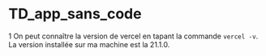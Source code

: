 # TD_app_sans_code

1 On peut connaître la version de vercel en tapant la commande `vercel -v`. La version installée sur ma machine est la 21.1.0.
